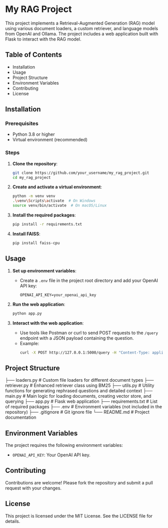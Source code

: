 # My RAG Project

This project implements a Retrieval-Augmented Generation (RAG) model using various document loaders, a custom retriever, and language models from OpenAI and Ollama. The project includes a web application built with Flask to interact with the RAG model.

## Table of Contents

- Installation
- Usage
- Project Structure
- Environment Variables
- Contributing
- License

## Installation

### Prerequisites

- Python 3.8 or higher
- Virtual environment (recommended)

### Steps

1. **Clone the repository**:
    ```sh
    git clone https://github.com/your_username/my_rag_project.git
    cd my_rag_project
    ```

2. **Create and activate a virtual environment**:
    ```sh
    python -m venv venv
    .\venv\Scripts\activate  # On Windows
    source venv/bin/activate  # On macOS/Linux
    ```

3. **Install the required packages**:
    ```sh
    pip install -r requirements.txt
    ```

4. **Install FAISS**:
    ```sh
    pip install faiss-cpu
    ```

## Usage

1. **Set up environment variables**:
    - Create a `.env` file in the project root directory and add your OpenAI API key:
      ```env
      OPENAI_API_KEY=your_openai_api_key
      ```

2. **Run the web application**:
    ```sh
    python app.py
    ```

3. **Interact with the web application**:
    - Use tools like Postman or curl to send POST requests to the `/query` endpoint with a JSON payload containing the question.
    - Example:
      ```sh
      curl -X POST http://127.0.0.1:5000/query -H "Content-Type: application/json" -d '{"question": "Tell me about clusters of SIT"}'
      ```

## Project Structure

├── loaders.py # Custom file loaders for different document types 
├── retriever.py # Enhanced retriever class using BM25 
├── utils.py # Utility functions for generating rephrased questions and detailed context 
├── main.py # Main logic for loading documents, creating vector store, and querying 
├── app.py # Flask web application ├── requirements.txt # List of required packages 
├── .env # Environment variables (not included in the repository) 
├── .gitignore # Git ignore file └── README.md # Project documentation


## Environment Variables

The project requires the following environment variables:

- `OPENAI_API_KEY`: Your OpenAI API key.

## Contributing

Contributions are welcome! Please fork the repository and submit a pull request with your changes.

## License

This project is licensed under the MIT License. See the LICENSE file for details.
